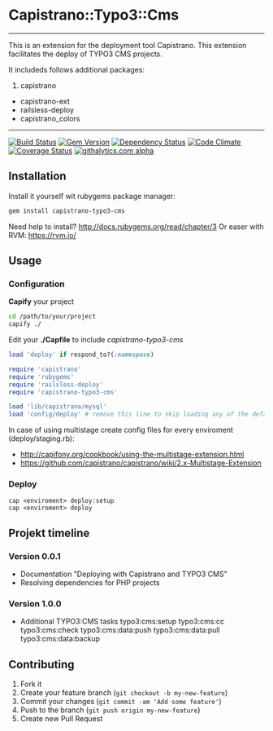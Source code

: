 # Capistrano::Typo3::Cms
___

This is an extension for the deployment tool Capistrano. This extension facilitates the deploy of TYPO3 CMS projects.

It includeds follows additional packages:

1. capistrano
- capistrano-ext
- railsless-deploy
- capistrano_colors

___

[![Build Status](https://travis-ci.org/programmerqeu/capistrano-typo3-cms.png?branch=master)](https://travis-ci.org/programmerqeu/capistrano-typo3-cms)
[![Gem Version](https://badge.fury.io/rb/capistrano-typo3-cms.png)](http://badge.fury.io/rb/capistrano-typo3-cms)
[![Dependency Status](https://gemnasium.com/programmerqeu/capistrano-typo3-cms.png)](https://gemnasium.com/programmerqeu/capistrano-typo3-cms)
[![Code Climate](https://codeclimate.com/github/programmerqeu/capistrano-typo3-cms.png)](https://codeclimate.com/github/programmerqeu/capistrano-typo3-cms)
[![Coverage Status](https://coveralls.io/repos/programmerqeu/capistrano-typo3-cms/badge.png?branch=master)](https://coveralls.io/r/programmerqeu/capistrano-typo3-cms)
[![githalytics.com alpha](https://cruel-carlota.pagodabox.com/857fba632a5e514065b83540dc2d72b4 "githalytics.com")](http://githalytics.com/programmerqeu/capistrano-typo3-cms)


## Installation

Install it yourself wit rubygems package manager:
```bash
gem install capistrano-typo3-cms
```    

Need help to install? http://docs.rubygems.org/read/chapter/3
Or easer with RVM: https://rvm.io/   

## Usage

### Configuration

**Capify** your project
```bash
cd /path/to/your/project
capify ./
```
Edit your **./Capfile** to include _capistrano-typo3-cms_

```ruby
load 'deploy' if respond_to?(:namespace)

require 'capistrano'
require 'rubygems'
require 'railsless-deploy'
require 'capistrano-typo3-cms'

load 'lib/capistrano/mysql'
load 'config/deploy' # remove this line to skip loading any of the default 
```
In case of using multistage create config files for every enviroment (deploy/staging.rb):
- http://capifony.org/cookbook/using-the-multistage-extension.html
- https://github.com/capistrano/capistrano/wiki/2.x-Multistage-Extension

### Deploy
	cap <enviroment> deploy:setup
	cap <enviroment> deploy


## Projekt timeline
### Version 0.0.1

- Documentation "Deploying with Capistrano and TYPO3 CMS"
- Resolving dependencies for PHP projects

### Version 1.0.0

- Additional TYPO3:CMS tasks
	typo3:cms:setup
	typo3:cms:cc	
	typo3:cms:check
	typo3:cms:data:push
	typo3:cms:data:pull
	typo3:cms:data:backup


## Contributing

1. Fork it
2. Create your feature branch (`git checkout -b my-new-feature`)
3. Commit your changes (`git commit -am 'Add some feature'`)
4. Push to the branch (`git push origin my-new-feature`)
5. Create new Pull Request
